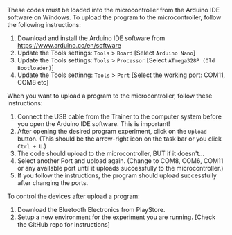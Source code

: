 These codes must be loaded into the microcontroller from the Arduino IDE software on Windows.
To upload the program to the microcontroller, follow the following instructions:
  1. Download and install the Arduino IDE software from https://www.arduino.cc/en/software
  2. Update the Tools settings: `Tools` > `Board` [Select `Arduino Nano`]
  3. Update the Tools settings: `Tools` > `Processor` [Select `ATmega328P (Old Bootloader)`]
  4. Update the Tools settinng: `Tools` > `Port` [Select the working port: COM11, COM8 etc]

When you want to upload a program to the microcontroller, follow these instructions:
  1. Connect the USB cable from the Trainer to the computer system before you open the Arduino IDE software. This is important!
  1. After opening the desired program experiment, click on the `Upload` button. (This should be the arrow-right icon on the task bar or you click `Ctrl + U`.)
  2. The code should upload to the microcontroller, BUT if it doesn't...
  3. Select another Port and upload again. (Change to COM8, COM6, COM11 or any available port until it uploads successfully to the microcontroller.)
  4. If you follow the instructions, the program should upload successfully after changing the ports.

To control the devices after upload a program:
  1. Download the Bluetooth Electronics from PlayStore.
  2. Setup a new environment for the experiment you are running. [Check the GitHub repo for instructions]
